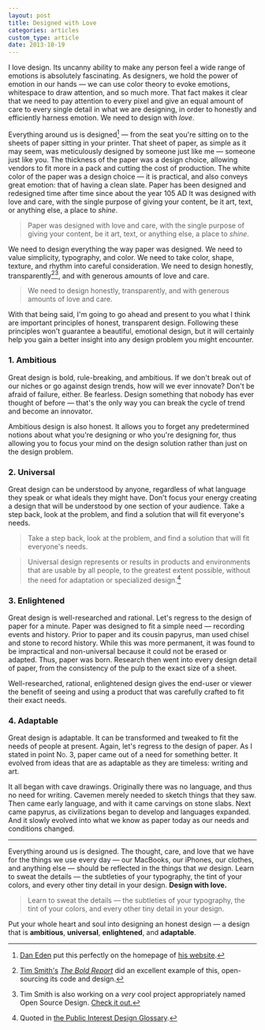 ```yaml
---
layout: post
title: Designed with Love
categories: articles
custom_type: article
date: 2013-10-19
---
```

<p class="lead">I love design. Its uncanny ability to make any person feel a wide range of emotions is absolutely fascinating. As designers, we hold the power of emotion in our hands — we can use color theory to evoke emotions, whitespace to draw attention, and so much more. That fact makes it clear that we need to pay attention to every pixel and give an equal amount of care to every single detail in what we are designing, in order to honestly and efficiently harness emotion. We need to design with <i>love</i>.</p>

Everything around us is designed[^1] — from the seat you're sitting on to the sheets of paper sitting in your printer. That sheet of paper, as simple as it may seem, was meticulously designed by someone just like me — someone just like you. The thickness of the paper was a design choice, allowing vendors to fit more in a pack and cutting the cost of production. The white color of the paper was a design choice — it is practical, and also conveys great emotion: that of having a clean slate. Paper has been designed and redesigned time after time since about the year <span class="smallcaps">105 AD</span> It was designed with love and care, with the single purpose of giving your content, be it art, text, or anything else, a place to *shine*.

<blockquote class="pullquote"><p>Paper was designed with love and care, with the single purpose of giving your content, be it art, text, or anything else, a place to <i>shine</i>.</p></blockquote>

We need to design everything the way paper was designed. We need to value simplicity, typography, and color. We need to take color, shape, texture, and rhythm into careful consideration. We need to design honestly, transparently[^2][^3], and with generous amounts of love and care.

<blockquote class="pullquote"><p>We need to design honestly, transparently, and with generous amounts of love and care.</p></blockquote>

With that being said, I'm going to go ahead and present to you what I think are important principles of honest, transparent design. Following these principles won't guarantee a beautiful, emotional design, but it will certainly help you gain a better insight into any design problem you might encounter.

### 1. Ambitious
Great design is bold, rule-breaking, and ambitious. If we don't break out of our niches or go against design trends, how will we ever innovate? Don't be afraid of failure, either. Be fearless. Design something that nobody has ever thought of before — that's the only way you can break the cycle of trend and become an innovator.

Ambitious design is also honest. It allows you to forget any predetermined notions about what you're designing or who you're designing for, thus allowing you to focus your mind on the design solution rather than just on the design problem.

### 2. Universal
Great design can be understood by anyone, regardless of what language they speak or what ideals they might have. Don't focus your energy creating a design that will be understood by one section of your audience. Take a step back, look at the problem, and find a solution that will fit everyone's needs.

<blockquote class="pullquote"><p>Take a step back, look at the problem, and find a solution that will fit everyone's needs.</p></blockquote>

>Universal design represents or results in products and environments that are usable by all people, to the greatest extent possible, without the need for adaptation or specialized design.[^4]

### 3. Enlightened
Great design is well-researched and rational. Let's regress to the design of paper for a minute. Paper was designed to fit a simple need — recording events and history. Prior to paper and its cousin papyrus, man used chisel and stone to record history. While this was more permanent, it was found to be impractical and non-universal because it could not be erased or adapted. Thus, paper was born. Research then went into every design detail of paper, from the consistency of the pulp to the exact size of a sheet.

Well-researched, rational, enlightened design gives the end-user or viewer the benefit of seeing and using a product that was carefully crafted to fit their exact needs.

### 4. Adaptable
Great design is adaptable. It can be transformed and tweaked to fit the needs of people at present. Again, let's regress to the design of paper. As I stated in point <span class="smallcaps">No. 3</span>, paper came out of a need for something better. It evolved from ideas that are as adaptable as they are timeless: writing and art.

It all began with cave drawings. Originally there was no language, and thus no need for writing. Cavemen merely needed to sketch things that they saw. Then came early language, and with it came carvings on stone slabs. Next came papyrus, as civilizations began to develop and languages expanded. And it slowly evolved into what we know as paper today as our needs and conditions changed.

<hr class="short">

Everything around us is designed. The thought, care, and love that we have for the things we use every day — our MacBooks, our iPhones, our clothes, and anything else — should be reflected in the things that *we* design. Learn to sweat the details — the subtleties of your typography, the tint of your colors, and every other tiny detail in your design. **Design with love.**

<blockquote class="pullquote">
  <p>Learn to sweat the details — the subtleties of your typography, the tint of your colors, and every other tiny detail in your design.</p>
</blockquote>

Put your whole heart and soul into designing an honest design — a design that is **ambitious**, **universal**, **enlightened**, and **adaptable**.


[^1]:
    <a href="http://twitter.com/_dte">Dan Eden</a> put this perfectly on the homepage of <a href="http://daneden.me/">his website</a>.

[^2]:
    <a href="http://twitter.com/ttimsmith">Tim Smith's</a> <i><a href="http://theboldreport.net">The Bold Report</a></i> did an excellent example of this, open-sourcing its code and design.

[^3]:
    Tim Smith is also working on a <i>very</i> cool project appropriately named Open Source Design. <a href="http://opensourcedesign.is">Check it out.</a>

[^4]:
    Quoted in <a href="http://www.publicinterestdesign.org/glossary/">the Public Interest Design Glossary</a>.